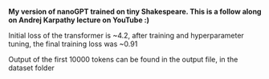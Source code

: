 **My version of nanoGPT trained on tiny Shakespeare. This is a follow along on Andrej Karpathy lecture on YouTube :)**

Initial loss of the transformer is ~4.2, after training and hyperparameter tuning, the final training loss was ~0.91

Output of the first 10000 tokens can be found in the output file, in the dataset folder
